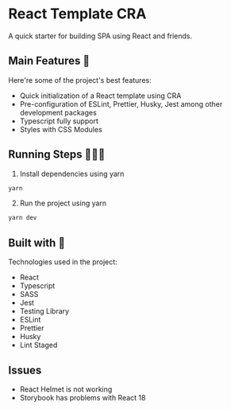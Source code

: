 # React Template CRA

A quick starter for building SPA using React and friends.

## Main Features 🎩

Here're some of the project's best features:

- Quick initialization of a React template using CRA
- Pre-configuration of ESLint, Prettier, Husky, Jest among other development packages
- Typescript fully support
- Styles with CSS Modules

## Running Steps 👩🏽‍💻

1. Install dependencies using yarn

```bash
yarn
```

2. Run the project using yarn

```bash
yarn dev
```

## Built with 🚜

Technologies used in the project:

- React
- Typescript
- SASS
- Jest
- Testing Library
- ESLint
- Prettier
- Husky
- Lint Staged

## Issues

- React Helmet is not working
- Storybook has problems with React 18

